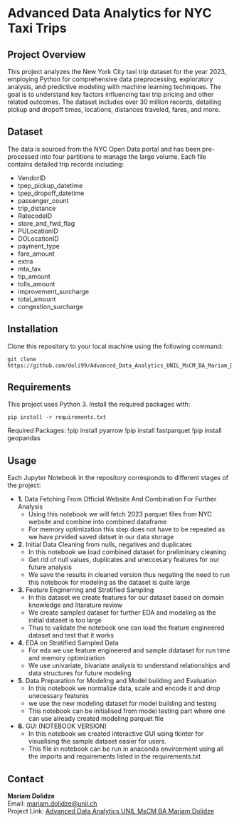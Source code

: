 
# Advanced Data Analytics for NYC Taxi Trips

## Project Overview
This project analyzes the New York City taxi trip dataset for the year 2023, employing Python for comprehensive data preprocessing, exploratory analysis, and predictive modeling with machine learning techniques. The goal is to understand key factors influencing taxi trip pricing and other related outcomes. The dataset includes over 30 million records, detailing pickup and dropoff times, locations, distances traveled, fares, and more.

## Dataset
The data is sourced from the NYC Open Data portal and has been pre-processed into four partitions to manage the large volume. Each file contains detailed trip records including:
- VendorID
- tpep_pickup_datetime
- tpep_dropoff_datetime
- passenger_count
- trip_distance
- RatecodeID
- store_and_fwd_flag
- PULocationID
- DOLocationID
- payment_type
- fare_amount
- extra
- mta_tax
- tip_amount
- tolls_amount
- improvement_surcharge
- total_amount
- congestion_surcharge

## Installation
Clone this repository to your local machine using the following command:
```
git clone https://github.com/doli99/Advanced_Data_Analytics_UNIL_MsCM_BA_Mariam_Dolidze.git
```

## Requirements
This project uses Python 3. Install the required packages with:
```
pip install -r requirements.txt
```
Required Packages: 
!pip install pyarrow
!pip install fastparquet
!pip install geopandas


## Usage
Each Jupyter Notebook in the repository corresponds to different stages of the project:
- **1.** Data Fetching From Official Website And Combination For Further Analysis
  - Using this notebook we will fetch 2023 parquet files from NYC website and combine into combined dataframe
  - For memory optimization this step does not have to be repeated as we have prvided saved datset in our data storage
- **2.** Initial Data Cleaning from nulls, negatives and duplicates
  - In this notebook we load combined dataset for preliminary cleaning
  - Get rid of null values, duplicates and uneccesary features for our future analysis
  - We save the results in cleaned version thus negating the need to run this notebook for modeling as the dataset is quite large 
- **3.** Feature Enginerring and Stratified Sampling
  - In this dataset we create features for our dataset based on domain knowledge and litarature review
  - We create sampled dataset for further EDA and modeling as the initial dataset is too large
  - Thus to validate the notebook one can load the feature engineered dataset and test that it works    
- **4.** EDA on Stratified Sampled Data
  - For eda we use feature engineered and sample ddataset for run time and memory optimiziation
  - We use univariate, bivariate analysis to understand relationships and data structures for future modeling
- **5.** Data Preparation for Modeling and Model building and Evaluation
  - In this notebook we normalize data, scale and encode it and drop unecessary features
  - we use the new modeling dataset for model building and testing
  - This notebook can be initialised from model testing part where one can use already created modeling parquet file
- **6.** GUI (NOTEBOOK VERSION)
  - In this notebook we created interactive GUI using tkinter for visualising the sample dataset easier for users.
  - This file in notebook can be run in anaconda environment using all the imports and requirements listed in the requirements.txt


## Contact
**Mariam Dolidze**  
Email: [mariam.dolidze@unil.ch](mailto:mariam.dolidze@unil.ch)  
Project Link: [Advanced Data Analytics UNIL MsCM BA Mariam Dolidze](https://github.com/doli99/Advanced_Data_Analytics_UNIL_MsCM_BA_Mariam_Dolidze)
